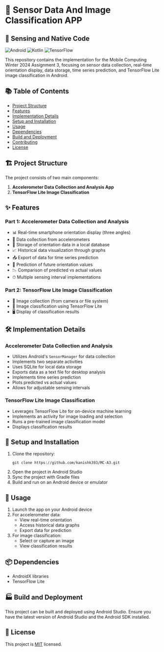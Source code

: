# 📱 Sensor Data And Image Classification APP

## 🚀 Sensing and Native Code

![Android](https://img.shields.io/badge/Android-3DDC84?style=for-the-badge&logo=android&logoColor=white)
![Kotlin](https://img.shields.io/badge/Kotlin-0095D5?&style=for-the-badge&logo=kotlin&logoColor=white)
![TensorFlow](https://img.shields.io/badge/TensorFlow-FF6F00?style=for-the-badge&logo=tensorflow&logoColor=white)

This repository contains the implementation for the Mobile Computing Winter 2024 Assignment 3, focusing on sensor data collection, real-time orientation display, data storage, time series prediction, and TensorFlow Lite image classification in Android.

## 📚 Table of Contents

- [Project Structure](#project-structure)
- [Features](#features)
- [Implementation Details](#implementation-details)
- [Setup and Installation](#setup-and-installation)
- [Usage](#usage)
- [Dependencies](#dependencies)
- [Build and Deployment](#build-and-deployment)
- [Contributing](#contributing)
- [License](#license)

## 🏗 Project Structure

The project consists of two main components:

1. **Accelerometer Data Collection and Analysis App**
2. **TensorFlow Lite Image Classification**

## ✨ Features

### Part 1: Accelerometer Data Collection and Analysis

- 📊 Real-time smartphone orientation display (three angles)
- 📅 Data collection from accelerometers
- 💾 Storage of orientation data in a local database
- 📈 Historical data visualization through graphs
- 📤 Export of data for time series prediction
- 🔮 Prediction of future orientation values
- 📉 Comparison of predicted vs actual values
- ⏱ Multiple sensing interval implementations

### Part 2: TensorFlow Lite Image Classification

- 📸 Image collection (from camera or file system)
- 🧠 Image classification using TensorFlow Lite
- 🖥 Display of classification results

## 🛠 Implementation Details

### Accelerometer Data Collection and Analysis

- Utilizes Android's `SensorManager` for data collection
- Implements two separate activities
- Uses SQLite for local data storage
- Exports data as a text file for desktop analysis
- Implements time series prediction
- Plots predicted vs actual values
- Allows for adjustable sensing intervals

### TensorFlow Lite Image Classification

- Leverages TensorFlow Lite for on-device machine learning
- Implements an activity for image loading and selection
- Runs a pre-trained image classification model
- Displays classification results

## 🚀 Setup and Installation

1. Clone the repository:
   ```
   git clone https://github.com/kanishk393/MC-A3.git
   ```
2. Open the project in Android Studio
3. Sync the project with Gradle files
4. Build and run on an Android device or emulator

## 📱 Usage

1. Launch the app on your Android device
2. For accelerometer data:
   - View real-time orientation
   - Access historical data graphs
   - Export data for prediction
3. For image classification:
   - Select or capture an image
   - View classification results

## 📦 Dependencies

- AndroidX libraries
- TensorFlow Lite

## 🏭 Build and Deployment

This project can be built and deployed using Android Studio. Ensure you have the latest version of Android Studio and the Android SDK installed.

## 📄 License

This project is [MIT](https://choosealicense.com/licenses/mit/) licensed.

